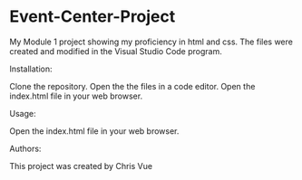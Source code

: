 # Event-Center-Project
My Module 1 project showing my proficiency in html and css. The files were created and modified in the Visual Studio Code program.

Installation:

Clone the repository.
Open the the files in a code editor.
Open the index.html file in your web browser.

Usage:

Open the index.html file in your web browser.

Authors:

This project was created by Chris Vue
